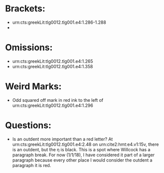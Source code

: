 # Brackets:

- urn:cts:greekLit:tlg0012.tlg001.e4:1.286-1.288
-

# Omissions:
- urn:cts:greekLit:tlg0012.tlg001.e4:1.265
- urn:cts:greekLit:tlg0012.tlg001.e4:1.358

# Weird Marks:
- Odd squared off mark in red ink to the left of urn:cts:greekLit:tlg0012.tlg001.e4:1.296

# Questions:
- Is an outdent more important than a red letter? At urn:cts:greekLit:tlg0012.tlg001.e4:2.48 on urn:cite2:hmt:e4.v1:15v, there is an outdent, but the η is black. This is a spot where Willcock has a paragraph break. For now (1/1/18), I have considered it part of a larger paragraph because every other place I would consider the outdent a paragraph it is red.
